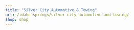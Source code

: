 ```yaml
---
title: "Silver City Automotive & Towing"
url: /idaho-springs/silver-city-automotive-and-towing/
shop: shop
---
```

